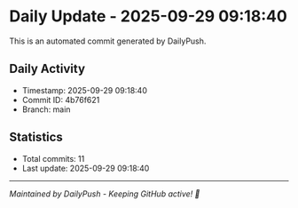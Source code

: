 # Daily Update - 2025-09-29 09:18:40

This is an automated commit generated by DailyPush.

## Daily Activity
- Timestamp: 2025-09-29 09:18:40
- Commit ID: 4b76f621
- Branch: main

## Statistics
- Total commits: 11
- Last update: 2025-09-29 09:18:40

---
*Maintained by DailyPush - Keeping GitHub active! 🚀*

